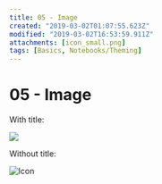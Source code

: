 ```yaml
---
title: 05 - Image
created: "2019-03-02T01:07:55.623Z"
modified: "2019-03-02T16:53:59.911Z"
attachments: [icon_small.png]
tags: [Basics, Notebooks/Theming]
---
```


# 05 - Image

With title:

![](@attachment/icon_small.png)

Without title:

![Icon](@attachment/icon_small.png)
